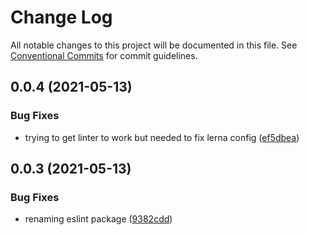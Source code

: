 # Change Log

All notable changes to this project will be documented in this file.
See [Conventional Commits](https://conventionalcommits.org) for commit guidelines.

## 0.0.4 (2021-05-13)


### Bug Fixes

* trying to get linter to work but needed to fix lerna config ([ef5dbea](https://github.com/eggdev/component-library/commit/ef5dbeaadc5a09ed480c1a779b871d6979d09a5a))



## 0.0.3 (2021-05-13)


### Bug Fixes

* renaming eslint package ([9382cdd](https://github.com/eggdev/component-library/commit/9382cdd37880c23fe01ac0733340736bd442ec95))

